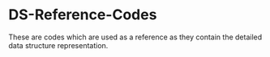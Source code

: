 # DS-Reference-Codes

These are codes which are used as a reference as they contain the detailed data structure representation.
